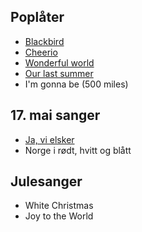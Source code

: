 ## Poplåter
* [Blackbird](assets/Blackbird.pdf)
* [Cheerio](assets/Cheerio.pdf)
* [Wonderful world](assets/WonderfulWorld.pdf)
* [Our last summer](assets/OurLastSummer.pdf)
* I'm gonna be (500 miles)

## 17. mai sanger
* [Ja, vi elsker](http://forlag.studentersangforeningen.no/Nordraak/Fedrelandssang.pdf)
* Norge i rødt, hvitt og blått

## Julesanger
* White Christmas
* Joy to the World
